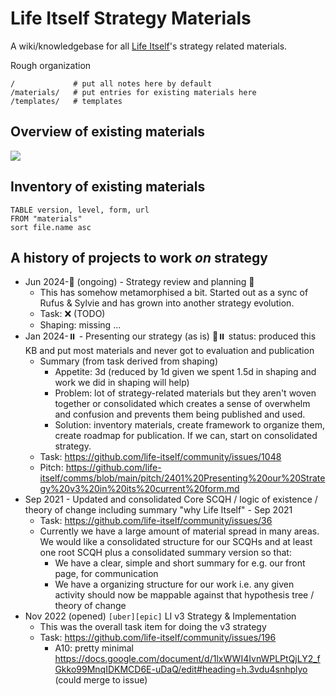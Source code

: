 # Life Itself Strategy Materials

A wiki/knowledgebase for all [Life Itself][]'s strategy related materials.

[Life Itself]: https://lifeitself.org/

Rough organization

```
/             # put all notes here by default
/materials/   # put entries for existing materials here
/templates/   # templates
```

## Overview of existing materials

![](Excalidraw/materials-overview-2024-02-14.excalidraw.svg)

## Inventory of existing materials

<List dir="/materials"/>

```dataview
TABLE version, level, form, url
FROM "materials"
sort file.name asc
```

## A history of projects to work *on* strategy

- Jun 2024-🔁 (ongoing) - Strategy review and planning 🚧
  - This has somehow metamorphised a bit. Started out as a sync of Rufus & Sylvie and has grown into another strategy evolution.
  - Task: ❌ (TODO)
  - Shaping: missing ...
- Jan 2024-⏸️ - Presenting our strategy (as is) 🚧⏸️ status: produced this KB and put most materials and never got to evaluation and publication
  - Summary (from task derived from shaping)
    - Appetite: 3d (reduced by 1d given we spent 1.5d in shaping and work we did in shaping will help)
    - Problem: lot of strategy-related materials but they aren't woven together or consolidated which creates a sense of overwhelm and confusion and prevents them being published and used.
    - Solution: inventory materials, create framework to organize them, create roadmap for publication. If we can, start on consolidated strategy.
  - Task: https://github.com/life-itself/community/issues/1048
  - Pitch: https://github.com/life-itself/comms/blob/main/pitch/2401%20Presenting%20our%20Strategy%20v3%20in%20its%20current%20form.md
- Sep 2021 - Updated and consolidated Core SCQH / logic of existence / theory of change including summary "why Life Itself" - Sep 2021
  - Task: https://github.com/life-itself/community/issues/36
  - Currently we have a large amount of material spread in many areas. We would like a consolidated structure for our SCQHs and at least one root SCQH plus a consolidated summary version so that:
    - We have a clear, simple and short summary for e.g. our front page, for communication
    - We have a organizing structure for our work i.e. any given activity should now be mappable against that hypothesis tree / theory of change
- Nov 2022 (opened) `[uber][epic]` LI v3 Strategy & Implementation 
  - This was the overall task item for doing the v3 strategy
  - Task: https://github.com/life-itself/community/issues/196
    - A10: pretty minimal https://docs.google.com/document/d/1lxWWI4IvnWPLPtQjLY2_fGkko99MnqIDKMCD6E-uDaQ/edit#heading=h.3vdu4snhplyo (could merge to issue)
